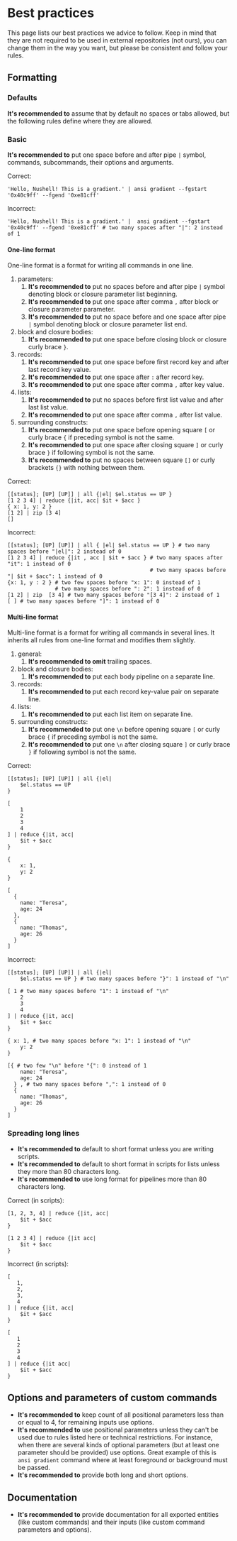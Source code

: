 # Best practices

This page lists our best practices we advice to follow. Keep in mind that they are not required to be
used in external repositories (not ours), you can change them in the way you want,
but please be consistent and follow your rules.

## Formatting

### Defaults

**It's recommended to** assume that by default no spaces or tabs allowed, but the following rules define where they are allowed.

### Basic

**It's recommended to** put one space before and after pipe `|` symbol, commands, subcommands, their options and arguments.

Correct:

```nushell
'Hello, Nushell! This is a gradient.' | ansi gradient --fgstart '0x40c9ff' --fgend '0xe81cff'
```

Incorrect:

```nushell
'Hello, Nushell! This is a gradient.' |  ansi gradient --fgstart '0x40c9ff' --fgend '0xe81cff' # two many spaces after "|": 2 instead of 1
```

#### One-line format

One-line format is a format for writing all commands in one line.

1. parameters:
   1. **It's recommended to** put no spaces before and after pipe `|` symbol denoting block or closure parameter list beginning.
   2. **It's recommended to** put one space after comma `,` after block or closure parameter parameter.
   3. **It's recommended to** put no space before and one space after pipe `|` symbol denoting block or closure parameter list end.
2. block and closure bodies:
   1. **It's recommended to** put one space before closing block or closure curly brace `}`.
3. records:
   1. **It's recommended to** put one space before first record key and after last record key value.
   2. **It's recommended to** put one space after `:` after record key.
   3. **It's recommended to** put one space after comma `,` after key value.
4. lists:
   1. **It's recommended to** put no spaces before first list value and after last list value.
   2. **It's recommended to** put one space after comma `,` after list value.
5. surrounding constructs:
   1. **It's recommended to** put one space before opening square `[` or curly brace `{` if preceding symbol is not the same.
   2. **It's recommended to** put one space after closing square `]` or curly brace `}` if following symbol is not the same.
   3. **It's recommended to** put no spaces between square `[]` or curly brackets `{}` with nothing between them.

Correct:

```nushell
[[status]; [UP] [UP]] | all {|el| $el.status == UP }
[1 2 3 4] | reduce {|it, acc| $it + $acc }
{ x: 1, y: 2 }
[1 2] | zip [3 4]
[]
```

Incorrect:

```nushell
[[status]; [UP] [UP]] | all { |el| $el.status == UP } # two many spaces before "|el|": 2 instead of 0
[1 2 3 4] | reduce {|it , acc | $it + $acc } # two many spaces after "it": 1 instead of 0
                                             # two many spaces before "| $it + $acc": 1 instead of 0
{x: 1, y : 2 } # two few spaces before "x: 1": 0 instead of 1
               # two many spaces before ": 2": 1 instead of 0
[1 2] | zip  [3 4] # two many spaces before "[3 4]": 2 instead of 1
[ ] # two many spaces before "]": 1 instead of 0
```

#### Multi-line format

Multi-line format is a format for writing all commands in several lines. It inherits all rules from one-line format
and modifies them slightly.

1. general:
   1. **It's recommended to omit** trailing spaces.
2. block and closure bodies:
   1. **It's recommended to** put each body pipeline on a separate line.
3. records:
   1. **It's recommended to** put each record key-value pair on separate line.
4. lists:
   1. **It's recommended to** put each list item on separate line.
5. surrounding constructs:
   1. **It's recommended to** put one `\n` before opening square `[` or curly brace `{` if preceding symbol is not the same.
   2. **It's recommended to** put one `\n` after closing square `]` or curly brace `}` if following symbol is not the same.

Correct:

```nushell
[[status]; [UP] [UP]] | all {|el|
    $el.status == UP
}

[
    1
    2
    3
    4
] | reduce {|it, acc|
    $it + $acc
}

{
    x: 1,
    y: 2
}

[
  {
    name: "Teresa",
    age: 24
  },
  {
    name: "Thomas",
    age: 26
  }
]
```

Incorrect:

```nushell
[[status]; [UP] [UP]] | all {|el|
    $el.status == UP } # two many spaces before "}": 1 instead of "\n"

[ 1 # two many spaces before "1": 1 instead of "\n"
    2
    3
    4
] | reduce {|it, acc|
    $it + $acc
}

{ x: 1, # two many spaces before "x: 1": 1 instead of "\n"
    y: 2
}

[{ # two few "\n" before "{": 0 instead of 1
    name: "Teresa",
    age: 24
  } , # two many spaces before ",": 1 instead of 0
  {
    name: "Thomas",
    age: 26
  }
]
```

### Spreading long lines

- **It's recommended to** default to short format unless you are writing scripts.
- **It's recommended to** default to short format in scripts for lists unless they more than 80 characters long.
- **It's recommended to** use long format for pipelines more than 80 characters long.

Correct (in scripts):

```nushell
[1, 2, 3, 4] | reduce {|it, acc|
    $it + $acc
}

[1 2 3 4] | reduce {|it acc|
    $it + $acc
}
```

Incorrect (in scripts):

```nushell
[
   1,
   2,
   3,
   4
] | reduce {|it, acc|
    $it + $acc
}

[
   1
   2
   3
   4
] | reduce {|it acc|
    $it + $acc
}
```

## Options and parameters of custom commands

- **It's recommended to** keep count of all positional parameters less than or equal to 4, for remaining inputs use options.
- **It's recommended to** use positional parameters unless they can't be used due to rules listed here or technical restrictions.
  For instance, when there are several kinds of optional parameters (but at least one parameter should be provided)
  use options. Great example of this is `ansi gradient` command where at least foreground or background must be passed.
- **It's recommended to** provide both long and short options.

## Documentation

- **It's recommended to** provide documentation for all exported entities (like custom commands) and their
  inputs (like custom command parameters and options).
